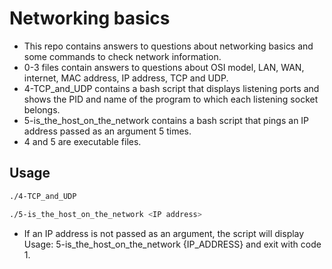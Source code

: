 # Networking basics

* This repo contains answers to questions about networking basics and some commands to check network information.
* 0-3 files contain answers to questions about OSI model, LAN, WAN, internet, MAC address, IP address, TCP and UDP.
* 4-TCP_and_UDP contains a bash script that displays listening ports and shows the PID and name of the program to which each listening socket belongs.
* 5-is_the_host_on_the_network contains a bash script that pings an IP address passed as an argument 5 times.
* 4 and 5 are executable files.

## Usage

```bash
./4-TCP_and_UDP
```

```bash
./5-is_the_host_on_the_network <IP address>
```

* If an IP address is not passed as an argument, the script will display Usage: 5-is_the_host_on_the_network {IP_ADDRESS} and exit with code 1.
